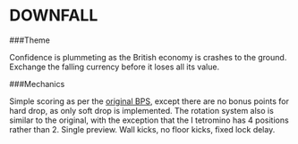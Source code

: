 # DOWNFALL

###Theme

Confidence is plummeting as the British economy is crashes to the ground. Exchange the falling currency before it loses all its value.

###Mechanics

Simple scoring as per the [original BPS](https://tetris.wiki/Scoring), except there are no bonus points for hard drop, as only soft drop is implemented. The rotation system also is similar to the original, with the exception that the I tetromino has 4 positions rather than 2. Single preview. Wall kicks, no floor kicks, fixed lock delay.
